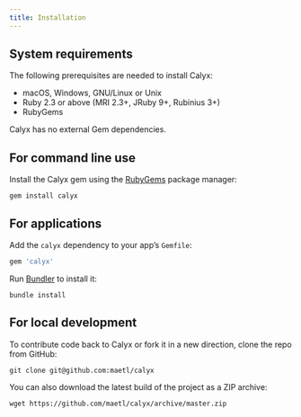 ```yaml
---
title: Installation
---
```


## System requirements

The following prerequisites are needed to install Calyx:

- macOS, Windows, GNU/Linux or Unix
- Ruby 2.3 or above (MRI 2.3+, JRuby 9+, Rubinius 3+)
- RubyGems

Calyx has no external Gem dependencies.

## For command line use

Install the Calyx gem using the [RubyGems](https://rubygems.org) package manager:

```
gem install calyx
```

## For applications

Add the `calyx` dependency to your app’s `Gemfile`:

```ruby
gem 'calyx'
```

Run [Bundler](https://bundler.io/) to install it:

```
bundle install
```

## For local development

To contribute code back to Calyx or fork it in a new direction, clone the repo from GitHub:

```
git clone git@github.com:maetl/calyx
```

You can also download the latest build of the project as a ZIP archive:

```
wget https://github.com/maetl/calyx/archive/master.zip
```
